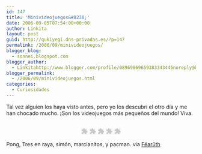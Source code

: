 ```yaml
---
id: 147
title: 'Minivideojuegos&#8230;'
date: 2006-09-05T07:54:00+00:00
author: Linkita
layout: post
guid: http://qukiyegi.dns-privadas.es/?p=147
permalink: /2006/09/minivideojuegos/
blogger_blog:
  - sonnei.blogspot.com
blogger_author:
  - Linkitahttp://www.blogger.com/profile/08969869659383343445noreply@blogger.com
blogger_permalink:
  - /2006/09/minivideojuegos.html
categories:
  - Curiosidades
---
```

Tal vez alguien los haya visto antes, pero yo los descubrí el otro día y me han chocado mucho. ¡Son los videojuegos más pequeños del mundo! Viva.  


<center>
  <br />
  
  <embed src="http://www.guimp.com/pong.swf" height="18" width="18">
  </embed>
  
  <embed src="http://www.guimp.com/tictactoe.swf" height="18" width="18">
  </embed>
  
  <embed src="http://www.guimp.com/simon.swf" height="18" width="18">
  </embed>
  
  <embed src="http://www.guimp.com/space.swf" height="18" width="18">
  </embed>
  
  <embed src="http://www.guimp.com/pacman.swf" height="18" width="18">
  </embed>
  
  <br />
</center>

  
Pong, Tres en raya, simón, marcianitos, y pacman. via [Fëarûth](http://fearuth.bitacoras.com/)